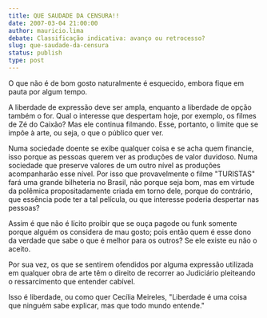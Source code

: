 ```yaml
---
title: QUE SAUDADE DA CENSURA!!
date: 2007-03-04 21:00:00
author: mauricio.lima
debate: Classificação indicativa: avanço ou retrocesso?
slug: que-saudade-da-censura
status: publish 
type: post
---
```


O que não é de bom gosto naturalmente é esquecido, embora fique em pauta por algum tempo.   

A liberdade de expressão deve ser ampla, enquanto a liberdade de opção também o for. Qual o interesse que despertam hoje, por exemplo, os filmes de Zé do Caixão? Mas ele continua filmando. Esse, portanto, o limite que se impõe à arte, ou seja, o que o público quer ver.  

Numa sociedade doente se exibe qualquer coisa e se acha quem financie, isso porque as pessoas querem ver as produções de valor duvidoso. Numa sociedade que preserve valores de um outro nível as produções acompanharão esse nível. Por isso que provavelmente o filme "TURISTAS" fará uma grande bilheteria no Brasil, não porque seja bom, mas em virtude da polêmica propositadamente criada em torno dele, porque do contrário, que essência pode ter a tal película, ou que interesse poderia despertar nas pessoas?  

Assim é que não é lícito proibir que se ouça pagode ou funk somente porque alguém os considera de mau gosto; pois então quem é esse dono da verdade que sabe o que é melhor para os outros? Se ele existe eu não o aceito.  

Por sua vez, os que se sentirem ofendidos por alguma expressão utilizada em qualquer obra de arte têm o direito de recorrer ao Judiciário pleiteando o ressarcimento que entender cabível.  

Isso é liberdade, ou como quer Cecília Meireles, "Liberdade é uma coisa que ninguém sabe explicar, mas que todo mundo entende."
